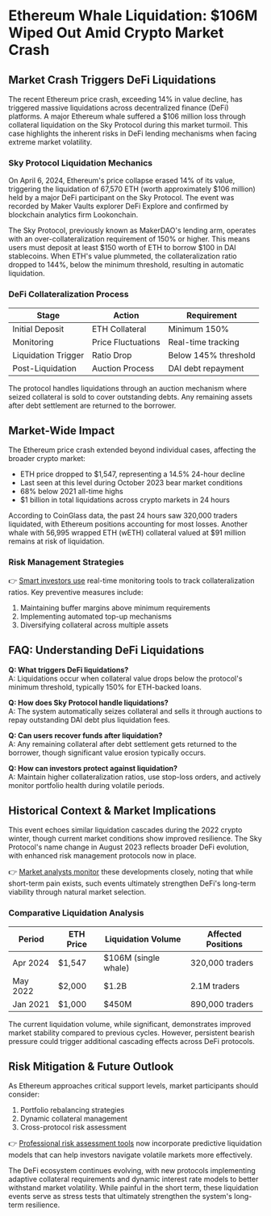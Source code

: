 # Ethereum Whale Liquidation: $106M Wiped Out Amid Crypto Market Crash

## Market Crash Triggers DeFi Liquidations

The recent Ethereum price crash, exceeding 14% in value decline, has triggered massive liquidations across decentralized finance (DeFi) platforms. A major Ethereum whale suffered a $106 million loss through collateral liquidation on the Sky Protocol during this market turmoil. This case highlights the inherent risks in DeFi lending mechanisms when facing extreme market volatility.

### Sky Protocol Liquidation Mechanics

On April 6, 2024, Ethereum's price collapse erased 14% of its value, triggering the liquidation of 67,570 ETH (worth approximately $106 million) held by a major DeFi participant on the Sky Protocol. The event was recorded by Maker Vaults explorer DeFi Explore and confirmed by blockchain analytics firm Lookonchain.

The Sky Protocol, previously known as MakerDAO's lending arm, operates with an over-collateralization requirement of 150% or higher. This means users must deposit at least $150 worth of ETH to borrow $100 in DAI stablecoins. When ETH's value plummeted, the collateralization ratio dropped to 144%, below the minimum threshold, resulting in automatic liquidation.

### DeFi Collateralization Process

| Stage | Action | Requirement |
|-------|--------|-------------|
| Initial Deposit | ETH Collateral | Minimum 150% |
| Monitoring | Price Fluctuations | Real-time tracking |
| Liquidation Trigger | Ratio Drop | Below 145% threshold |
| Post-Liquidation | Auction Process | DAI debt repayment |

The protocol handles liquidations through an auction mechanism where seized collateral is sold to cover outstanding debts. Any remaining assets after debt settlement are returned to the borrower.

## Market-Wide Impact

The Ethereum price crash extended beyond individual cases, affecting the broader crypto market:

- ETH price dropped to $1,547, representing a 14.5% 24-hour decline
- Last seen at this level during October 2023 bear market conditions
- 68% below 2021 all-time highs
- $1 billion in total liquidations across crypto markets in 24 hours

According to CoinGlass data, the past 24 hours saw 320,000 traders liquidated, with Ethereum positions accounting for most losses. Another whale with 56,995 wrapped ETH (wETH) collateral valued at $91 million remains at risk of liquidation.

### Risk Management Strategies

👉 [Smart investors use](https://bit.ly/okx-bonus) real-time monitoring tools to track collateralization ratios. Key preventive measures include:

1. Maintaining buffer margins above minimum requirements
2. Implementing automated top-up mechanisms
3. Diversifying collateral across multiple assets

## FAQ: Understanding DeFi Liquidations

**Q: What triggers DeFi liquidations?**  
A: Liquidations occur when collateral value drops below the protocol's minimum threshold, typically 150% for ETH-backed loans.

**Q: How does Sky Protocol handle liquidations?**  
A: The system automatically seizes collateral and sells it through auctions to repay outstanding DAI debt plus liquidation fees.

**Q: Can users recover funds after liquidation?**  
A: Any remaining collateral after debt settlement gets returned to the borrower, though significant value erosion typically occurs.

**Q: How can investors protect against liquidation?**  
A: Maintain higher collateralization ratios, use stop-loss orders, and actively monitor portfolio health during volatile periods.

## Historical Context & Market Implications

This event echoes similar liquidation cascades during the 2022 crypto winter, though current market conditions show improved resilience. The Sky Protocol's name change in August 2023 reflects broader DeFi evolution, with enhanced risk management protocols now in place.

👉 [Market analysts monitor](https://bit.ly/okx-bonus) these developments closely, noting that while short-term pain exists, such events ultimately strengthen DeFi's long-term viability through natural market selection.

### Comparative Liquidation Analysis

| Period | ETH Price | Liquidation Volume | Affected Positions |
|--------|-----------|--------------------|---------------------|
| Apr 2024 | $1,547 | $106M (single whale) | 320,000 traders |
| May 2022 | $2,000 | $1.2B | 2.1M traders |
| Jan 2021 | $1,000 | $450M | 890,000 traders |

The current liquidation volume, while significant, demonstrates improved market stability compared to previous cycles. However, persistent bearish pressure could trigger additional cascading effects across DeFi protocols.

## Risk Mitigation & Future Outlook

As Ethereum approaches critical support levels, market participants should consider:

1. Portfolio rebalancing strategies
2. Dynamic collateral management
3. Cross-protocol risk assessment

👉 [Professional risk assessment tools](https://bit.ly/okx-bonus) now incorporate predictive liquidation models that can help investors navigate volatile markets more effectively.

The DeFi ecosystem continues evolving, with new protocols implementing adaptive collateral requirements and dynamic interest rate models to better withstand market volatility. While painful in the short term, these liquidation events serve as stress tests that ultimately strengthen the system's long-term resilience.